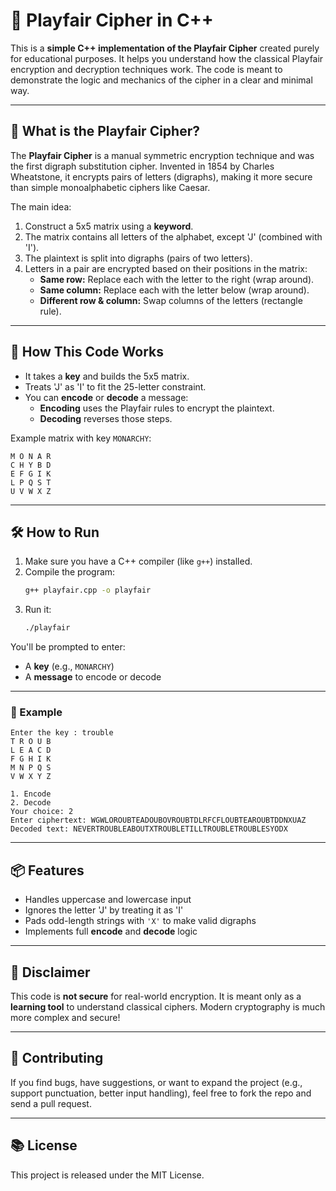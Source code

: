 # 🔐 Playfair Cipher in C++

This is a **simple C++ implementation of the Playfair Cipher** created purely for educational purposes. It helps you understand how the classical Playfair encryption and decryption techniques work. The code is meant to demonstrate the logic and mechanics of the cipher in a clear and minimal way.

---

## 📌 What is the Playfair Cipher?

The **Playfair Cipher** is a manual symmetric encryption technique and was the first digraph substitution cipher. Invented in 1854 by Charles Wheatstone, it encrypts pairs of letters (digraphs), making it more secure than simple monoalphabetic ciphers like Caesar.

The main idea:
1. Construct a 5x5 matrix using a **keyword**.
2. The matrix contains all letters of the alphabet, except 'J' (combined with 'I').
3. The plaintext is split into digraphs (pairs of two letters).
4. Letters in a pair are encrypted based on their positions in the matrix:
   - **Same row:** Replace each with the letter to the right (wrap around).
   - **Same column:** Replace each with the letter below (wrap around).
   - **Different row & column:** Swap columns of the letters (rectangle rule).

---

## 🧠 How This Code Works

- It takes a **key** and builds the 5x5 matrix.
- Treats 'J' as 'I' to fit the 25-letter constraint.
- You can **encode** or **decode** a message:
  - **Encoding** uses the Playfair rules to encrypt the plaintext.
  - **Decoding** reverses those steps.

Example matrix with key `MONARCHY`:

```
M O N A R
C H Y B D
E F G I K
L P Q S T
U V W X Z
```

---

## 🛠 How to Run

1. Make sure you have a C++ compiler (like `g++`) installed.
2. Compile the program:
   ```bash
   g++ playfair.cpp -o playfair
   ```
3. Run it:
   ```bash
   ./playfair
   ```

You'll be prompted to enter:
- A **key** (e.g., `MONARCHY`)
- A **message** to encode or decode

---


### 🔑 Example

```
Enter the key : trouble
T R O U B 
L E A C D 
F G H I K 
M N P Q S 
V W X Y Z 

1. Encode
2. Decode
Your choice: 2
Enter ciphertext: WGWLOROUBTEADOUBOVROUBTDLRFCFLOUBTEAROUBTDDNXUAZ
Decoded text: NEVERTROUBLEABOUTXTROUBLETILLTROUBLETROUBLESYODX
```

---

## 📦 Features

- Handles uppercase and lowercase input
- Ignores the letter 'J' by treating it as 'I'
- Pads odd-length strings with `'X'` to make valid digraphs
- Implements full **encode** and **decode** logic

---

## 📝 Disclaimer

This code is **not secure** for real-world encryption. It is meant only as a **learning tool** to understand classical ciphers. Modern cryptography is much more complex and secure!

---

## 🤝 Contributing

If you find bugs, have suggestions, or want to expand the project (e.g., support punctuation, better input handling), feel free to fork the repo and send a pull request.

---

## 📚 License

This project is released under the MIT License.

